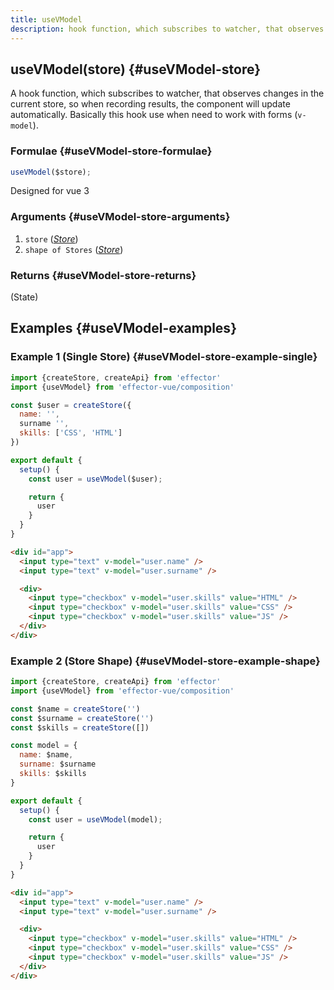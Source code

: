 ```yaml
---
title: useVModel
description: hook function, which subscribes to watcher, that observes changes in the current store. Designed for vue 3
---
```


## useVModel(store) {#useVModel-store}

A hook function, which subscribes to watcher, that observes changes in the current store, so when recording results, the component will update automatically.
Basically this hook use when need to work with forms (`v-model`).

### Formulae {#useVModel-store-formulae}

```ts
useVModel($store);
```

Designed for vue 3

### Arguments {#useVModel-store-arguments}

1. `store` ([_Store_](/api/effector/Store.md))
2. `shape of Stores` ([_Store_](/api/effector/Store.md))

### Returns {#useVModel-store-returns}

(State)

## Examples {#useVModel-examples}

### Example 1 (Single Store) {#useVModel-store-example-single}

```js
import {createStore, createApi} from 'effector'
import {useVModel} from 'effector-vue/composition'

const $user = createStore({
  name: '',
  surname '',
  skills: ['CSS', 'HTML']
})

export default {
  setup() {
    const user = useVModel($user);

    return {
      user
    }
  }
}
```

```html
<div id="app">
  <input type="text" v-model="user.name" />
  <input type="text" v-model="user.surname" />

  <div>
    <input type="checkbox" v-model="user.skills" value="HTML" />
    <input type="checkbox" v-model="user.skills" value="CSS" />
    <input type="checkbox" v-model="user.skills" value="JS" />
  </div>
</div>
```

### Example 2 (Store Shape) {#useVModel-store-example-shape}

```js
import {createStore, createApi} from 'effector'
import {useVModel} from 'effector-vue/composition'

const $name = createStore('')
const $surname = createStore('')
const $skills = createStore([])

const model = {
  name: $name,
  surname: $surname
  skills: $skills
}

export default {
  setup() {
    const user = useVModel(model);

    return {
      user
    }
  }
}
```

```html
<div id="app">
  <input type="text" v-model="user.name" />
  <input type="text" v-model="user.surname" />

  <div>
    <input type="checkbox" v-model="user.skills" value="HTML" />
    <input type="checkbox" v-model="user.skills" value="CSS" />
    <input type="checkbox" v-model="user.skills" value="JS" />
  </div>
</div>
```
